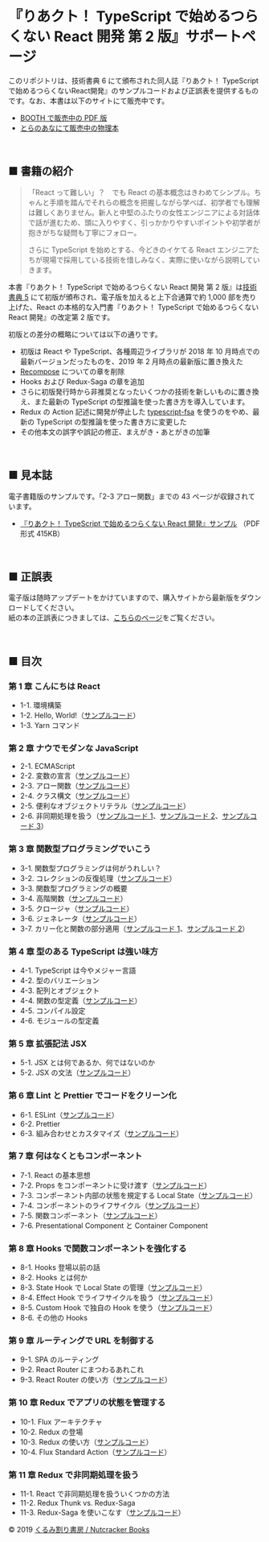 # 『りあクト！ TypeScript で始めるつらくない React 開発 第 2 版』サポートページ

このリポジトリは、技術書典 6 にて頒布された同人誌『りあクト！ TypeScriptで始めるつらくないReact開発』のサンプルコードおよび正誤表を提供するものです。なお、本書は以下のサイトにて販売中です。

- [BOOTH で販売中の PDF 版](https://booth.pm/ja/items/1312652)
- [とらのあなにて販売中の物理本](https://ec.toranoana.shop/tora/ec/item/040030721457/)

<br />

## ■ 書籍の紹介

> 「React って難しい」？　でも React の基本概念はきわめてシンプル。ちゃんと手順を踏んでそれらの概念を把握しながら学べば、初学者でも理解は難しくありません。新人と中堅のふたりの女性エンジニアによる対話体で話が進むため、頭に入りやすく、引っかかりやすいポイントや初学者が抱きがちな疑問も丁寧にフォロー。
>
> さらに TypeScript を始めとする、今どきのイケてる React エンジニアたちが現場で採用している技術を惜しみなく、実際に使いながら説明していきます。

本書『りあクト！ TypeScript で始めるつらくない React 開発 第 2 版』は[技術書典 5](https://techbookfest.org/event/tbf05) にて初版が頒布され、電子版を加えると上下合通算で約 1,000 部を売り上げた、React の本格的な入門書『りあクト！ TypeScript で始めるつらくない React 開発』の改定第 2 版です。

初版との差分の概略については以下の通りです。

- 初版は React や TypeScript、各種周辺ライブラリが 2018 年 10 月時点での最新バージョンだったものを、2019 年 2 月時点の最新版に置き換えた
- [Recompose](https://github.com/acdlite/recompose) についての章を削除
- Hooks および Redux-Saga の章を追加
- さらに初版発行時から非推奨となったいくつかの技術を新しいものに置き換え、また最新の TypeScript の型推論を使った書き方を導入しています。
- Redux の Action 記述に開発が停止した [typescript-fsa](https://github.com/aikoven/typescript-fsa) を使うのをやめ、最新の TypeScript の型推論を使った書き方に変更した
- その他本文の誤字や誤記の修正、まえがき・あとがきの加筆

<br />

## ■ 見本誌

電子書籍版のサンプルです。「2-3 アロー関数」までの 43 ページが収録されています。

- [『りあクト！ TypeScript で始めるつらくない React 開発』サンプル](https://github.com/oukayuka/ReactBeginnersBook/blob/master/SampleBook.pdf) （PDF 形式 415KB）

<br />

## ■ 正誤表

電子版は随時アップデートをかけていますので、購入サイトから最新版をダウンロードしてください。  
紙の本の正誤表につきましては、[こちらのページ](./errata.md)をご覧ください。

<br />

## ■ 目次

### 第 1 章 こんにちは React

- 1-1. 環境構築
- 1-2. Hello, World!（[サンプルコード](https://github.com/oukayuka/ReactBeginnersBook-2.0/tree/master/01-hello/02-hello)）
- 1-3. Yarn コマンド

### 第 2 章 ナウでモダンな JavaScript

- 2-1. ECMAScript
- 2-2. 変数の宣言（[サンプルコード](https://github.com/oukayuka/ReactBeginnersBook-2.0/blob/master/02-javascript/02-var.js)）
- 2-3. アロー関数（[サンプルコード](https://github.com/oukayuka/ReactBeginnersBook-2.0/blob/master/02-javascript/03-arrow.js)）
- 2-4. クラス構文（[サンプルコード](https://github.com/oukayuka/ReactBeginnersBook-2.0/blob/master/02-javascript/04-class.js)）
- 2-5. 便利なオブジェクトリテラル（[サンプルコード](https://github.com/oukayuka/ReactBeginnersBook-2.0/blob/master/02-javascript/05-spread.js)）
- 2-6. 非同期処理を扱う（[サンプルコード 1](https://github.com/oukayuka/ReactBeginnersBook-2.0/blob/master/02-javascript/06-async.js)、[サンプルコード 2](https://github.com/oukayuka/ReactBeginnersBook-2.0/blob/master/02-javascript/06-promise.js)、[サンプルコード 3](https://github.com/oukayuka/ReactBeginnersBook-2.0/blob/master/02-javascript/06-wakeup.js)）

### 第 3 章 関数型プログラミングでいこう

- 3-1. 関数型プログラミングは何がうれしい？
- 3-2. コレクションの反復処理（[サンプルコード](https://github.com/oukayuka/ReactBeginnersBook-2.0/blob/master/03-fp/02-collection.js)）
- 3-3. 関数型プログラミングの概要
- 3-4. 高階関数（[サンプルコード](https://github.com/oukayuka/ReactBeginnersBook-2.0/blob/master/03-fp/04-hof.js)）
- 3-5. クロージャ（[サンプルコード](https://github.com/oukayuka/ReactBeginnersBook-2.0/blob/master/03-fp/05-closure.js)）
- 3-6. ジェネレータ（[サンプルコード](https://github.com/oukayuka/ReactBeginnersBook-2.0/blob/master/03-fp/06-generator.js)）
- 3-7. カリー化と関数の部分適用（[サンプルコード 1](https://github.com/oukayuka/ReactBeginnersBook-2.0/blob/master/03-fp/07-curried.js)、[サンプルコード 2](https://github.com/oukayuka/ReactBeginnersBook-2.0/blob/master/03-fp/07-partial.js)）

### 第 4 章 型のある TypeScript は強い味方

- 4-1. TypeScript は今やメジャー言語
- 4-2. 型のバリエーション
- 4-3. 配列とオブジェクト
- 4-4. 関数の型定義（[サンプルコード](https://github.com/oukayuka/ReactBeginnersBook-2.0/tree/master/04-typescript/04-never.ts)）
- 4-5. コンパイル設定
- 4-6. モジュールの型定義

### 第 5 章 拡張記法 JSX

- 5-1. JSX とは何であるか、何ではないのか
- 5-2. JSX の文法（[サンプルコード](https://github.com/oukayuka/ReactBeginnersBook-2.0/tree/master/05-jsx/02-jsx)）

### 第 6 章 Lint と Prettier でコードをクリーン化

- 6-1. ESLint（[サンプルコード](https://github.com/oukayuka/ReactBeginnersBook-2.0/tree/master/06-lint/01-eslint)）
- 6-2. Prettier
- 6-3. 組み合わせとカスタマイズ（[サンプルコード](https://github.com/oukayuka/ReactBeginnersBook-2.0/tree/master/06-lint/03-mysetting)）

### 第 7 章 何はなくともコンポーネント

- 7-1. React の基本思想
- 7-2. Props をコンポーネントに受け渡す（[サンプルコード](https://github.com/oukayuka/ReactBeginnersBook-2.0/tree/master/07-component/02-props)）
- 7-3. コンポーネント内部の状態を規定する Local State（[サンプルコード](https://github.com/oukayuka/ReactBeginnersBook-2.0/tree/master/07-component/03-state)）
- 7-4. コンポーネントのライフサイクル（[サンプルコード](https://github.com/oukayuka/ReactBeginnersBook-2.0/tree/master/07-component/04-lifecycle)）
- 7-5. 関数コンポーネント（[サンプルコード](https://github.com/oukayuka/ReactBeginnersBook-2.0/tree/master/07-component/05-functional)）
- 7-6. Presentational Component と Container Component

### 第 8 章 Hooks で関数コンポーネントを強化する

- 8-1. Hooks 登場以前の話
- 8-2. Hooks とは何か
- 8-3. State Hook で Local State の管理（[サンプルコード](https://github.com/oukayuka/ReactBeginnersBook-2.0/tree/master/08-hooks/03-state)）
- 8-4. Effect Hook でライフサイクルを扱う（[サンプルコード](https://github.com/oukayuka/ReactBeginnersBook-2.0/tree/master/08-hooks/04-effect)）
- 8-5. Custom Hook で独自の Hook を使う（[サンプルコード](https://github.com/oukayuka/ReactBeginnersBook-2.0/tree/master/08-hooks/05-custom)）
- 8-6. その他の Hooks

### 第 9 章 ルーティングで URL を制御する

- 9-1. SPA のルーティング
- 9-2. React Router にまつわるあれこれ
- 9-3. React Router の使い方（[サンプルコード](https://github.com/oukayuka/ReactBeginnersBook-2.0/tree/master/09-routing/03-react-router)）

### 第 10 章 Redux でアプリの状態を管理する

- 10-1. Flux アーキテクチャ
- 10-2. Redux の登場
- 10-3. Redux の使い方（[サンプルコード](https://github.com/oukayuka/ReactBeginnersBook-2.0/tree/master/10-redux/03-redux)）
- 10-4. Flux Standard Action（[サンプルコード](https://github.com/oukayuka/ReactBeginnersBook-2.0/tree/master/10-redux/04-fsa)）

### 第 11 章 Redux で非同期処理を扱う

- 11-1. React で非同期処理を扱ういくつかの方法
- 11-2. Redux Thunk vs. Redux-Saga
- 11-3. Redux-Saga を使いこなす（[サンプルコード](https://github.com/oukayuka/ReactBeginnersBook-2.0/tree/master/11-async/03-saga)）

© 2019 [くるみ割り書房 / Nutcracker Books](https://oukayuka.booth.pm/)
